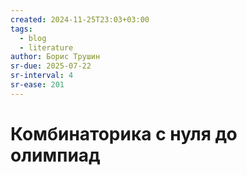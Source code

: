 ```yaml
---
created: 2024-11-25T23:03+03:00
tags:
  - blog
  - literature
author: Борис Трушин
sr-due: 2025-07-22
sr-interval: 4
sr-ease: 201
---
```


# Комбинаторика с нуля до олимпиад
